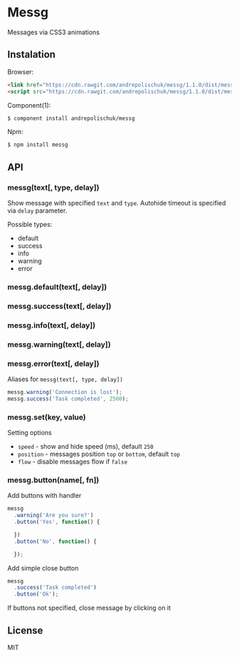 # Messg

  Messages via CSS3 animations

## Instalation

  Browser:

```html
<link href="https://cdn.rawgit.com/andrepolischuk/messg/1.1.0/dist/messg.min.css" rel="stylesheet">
<script src="https://cdn.rawgit.com/andrepolischuk/messg/1.1.0/dist/messg.min.js"></script>
```

  Component(1):

```sh
$ component install andrepolischuk/messg
```

  Npm:

```sh
$ npm install messg
```

## API

### messg(text[, type, delay])

  Show message with specified `text` and `type`.
  Аutohide timeout is specified via `delay` parameter.

  Possible types:

  * default
  * success
  * info
  * warning
  * error

### messg.default(text[, delay])
### messg.success(text[, delay])
### messg.info(text[, delay])
### messg.warning(text[, delay])
### messg.error(text[, delay])

  Aliases for `messg(text[, type, delay])`

```js
messg.warning('Connection is lost');
messg.success('Task completed', 2500);
```

### messg.set(key, value)

  Setting options

  * `speed` - show and hide speed (ms), default `250`
  * `position` - messages position `top` or `bottom`, default `top`
  * `flow` - disable messages flow if `false`

### messg.button(name[, fn])

  Add buttons with handler

```js
messg
  .warning('Are you sure?')
  .button('Yes', function() {

  })
  .button('No', function() {

  });
```

  Add simple close button

```js
messg
  .success('Task completed')
  .button('Ok');
```

  If buttons not specified, close message by clicking on it

## License

  MIT
